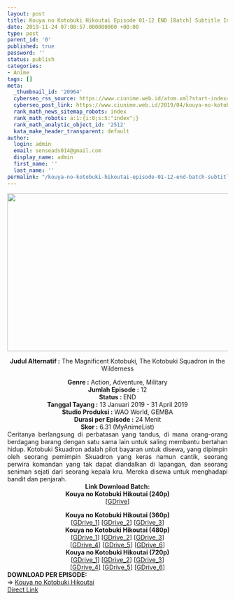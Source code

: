 ```yaml
---
layout: post
title: Kouya no Kotobuki Hikoutai Episode 01-12 END [Batch] Subtitle Indonesia
date: 2019-11-24 07:08:57.000000000 +00:00
type: post
parent_id: '0'
published: true
password: ''
status: publish
categories:
- Anime
tags: []
meta:
  _thumbnail_id: '20964'
  cyberseo_rss_source: https://www.ciunime.web.id/atom.xml?start-index=1651&max-results=150
  cyberseo_post_link: https://www.ciunime.web.id/2019/04/kouya-no-kotobuki-hikoutai-episode-01.html
  rank_math_news_sitemap_robots: index
  rank_math_robots: a:1:{i:0;s:5:"index";}
  rank_math_analytic_object_id: '2512'
  kata_make_header_transparent: default
author:
  login: admin
  email: senseads014@gmail.com
  display_name: admin
  first_name: ''
  last_name: ''
permalink: "/kouya-no-kotobuki-hikoutai-episode-01-12-end-batch-subtitle-indonesia/"
---
```

<div style="text-align: center;">
<div style="text-align: left;">
<div class="separator" style="clear: both; text-align: center;"><img border="0" data-original-height="720" data-original-width="1280" height="360" src="{{ site.baseurl }}/assets/2019/11/Kouya%2Bno%2BKotobuki%2BHikoutai.jpg" width="640" /></div>
<p></div>
<p><b>Judul</b><b><b> Alternatif</b> :</b> The Magnificent Kotobuki, The Kotobuki Squadron in the Wilderness</div>
<div style="text-align: center;"><b><b>Genre :</b></b> Action, Adventure, Military</div>
<div style="text-align: center;"><b>Jumlah Episode :</b> 12<br /><b>Status : </b>END<br /><b>Tanggal Tayang :</b> 13 Januari 2019 - 31 April 2019<br /><b>Studio Produksi :</b> WAO World, GEMBA<br /><b>Durasi per Episode :</b> 24 Menit</div>
<div style="text-align: center;"><b>Skor :</b> 6.31 (MyAnimeList)</div>
<div style="text-align: center;"></div>
<div style="text-align: justify;">Ceritanya berlangsung di perbatasan yang tandus, di mana orang-orang berdagang barang dengan satu sama lain untuk saling membantu bertahan hidup. Kotobuki Skuadron adalah pilot bayaran untuk disewa, yang dipimpin oleh seorang pemimpin Skuadron yang keras namun cantik, seorang perwira komandan yang tak dapat diandalkan di lapangan, dan seorang seniman sejati dari seorang kepala kru. Mereka disewa untuk menghadapi bandit dan penjarah.</div>
<div style="text-align: justify;"></div>
<div style="text-align: justify;"></div>
<div style="text-align: center;"><b>Link Download Batch:</b></div>
<div style="text-align: center;">
<div style="text-align: center;"><b>Kouya no Kotobuki Hikoutai (240p)</b></div>
<div style="text-align: center;">[<a href="https://drive.google.com/uc?id=1orD972b-NKNBNqUWGlo-2AuMOLfdIsPE" target="_blank" rel="noopener">GDrive</a>]</p>
</div>
</div>
<div style="text-align: center;"><b>Kouya no Kotobuki Hikoutai (360p)</b></div>
<div style="text-align: center;">[<a href="https://drive.google.com/uc?id=1AoWRbQhSfx2yzFd-B_Suw5D35ctIsBci" target="_blank" rel="noopener">GDrive_1</a>] [<a href="https://drive.google.com/uc?id=1kcKt3p_sRwMn4FFAG5vdPoGg6Vdy6iNs" target="_blank" rel="noopener">GDrive_2</a>] [<a href="https://drive.google.com/uc?id=1f4omRAfpTVSBeN5udEBg5AGAO1v1_BlD" target="_blank" rel="noopener">GDrive_3</a>]</div>
<div style="text-align: center;"></div>
<div style="text-align: center;"><b>Kouya no Kotobuki Hikoutai (480p)</b><br />[<a href="https://drive.google.com/uc?id=1MAeJhdx8RsRD72j587LcWUtT2k8gR1n4" target="_blank" rel="noopener">GDrive_1</a>] [<a href="https://drive.google.com/uc?id=1BQrxx5rnO8WytnUog3-V3b4URmJqNbAu" target="_blank" rel="noopener">GDrive_2</a>] [<a href="https://drive.google.com/uc?id=1Rk7TwX52r2n5TtAvVpRW0jf06aax_IdO" target="_blank" rel="noopener">GDrive_3</a>]<br />[<a href="https://drive.google.com/uc?id=1DqPTcBmfeXDClIUHs7DsVvEQJihDZY57" target="_blank" rel="noopener">GDrive_4</a>] [<a href="https://drive.google.com/uc?id=1c88OxGTqlodrqj9geaPf9J8u5r37FT2S" target="_blank" rel="noopener">GDrive_5</a>] [<a href="https://drive.google.com/uc?id=1ZoPsFkVynQ4ePzttvKogJWDJcRj7R4e4" target="_blank" rel="noopener">GDrive_6</a>]</div>
<div style="text-align: center;"><b>Kouya no Kotobuki Hikoutai (720p)</b><br />[<a href="https://drive.google.com/uc?id=19GDGYDWpQ014tr3bmuxJ7Eu-Z-IptDlf" target="_blank" rel="noopener">GDrive_1</a>] [<a href="https://drive.google.com/uc?id=133LK772aUSfihyeG5KFRjoxci1X7NsKt" target="_blank" rel="noopener">GDrive_2</a>] [<a href="https://drive.google.com/uc?id=1Tw-o-5CJ6aIfxKN7m8xuDqRfOXdfZ2b8" target="_blank" rel="noopener">GDrive_3</a>]<br />[<a href="https://drive.google.com/uc?id=1VfodQzRRgAuliivsoRDEueLYxmqcNRBv" target="_blank" rel="noopener">GDrive_4</a>] [<a href="https://drive.google.com/uc?id=1GT2mZV5yepHJLfbl5uEzKsdASSxr5EJQ" target="_blank" rel="noopener">GDrive_5</a>] [<a href="https://drive.google.com/uc?id=1LSf0JRkEFLXp7e6H7XvNO4pgOfijEaTm" target="_blank" rel="noopener">GDrive_6</a>]
<div style="text-align: left;"></div>
<div style="text-align: left;"></div>
<div style="text-align: left;"><b>DOWNLOAD PER EPISODE:</b></div>
<div style="text-align: left;">=&gt;&nbsp;<a href="https://www.ciunime.web.id/2019/02/kouya-no-kotobuki-hikouta-subtitle.html" target="_blank" rel="noopener">Kouya no Kotobuki Hikoutai</a></div>
<div style="text-align: left;"></div>
</div>
<link rel="stylesheet" href="https://cdnjs.cloudflare.com/ajax/libs/font-awesome/4.7.0/css/font-awesome.min.css" />
<div class="divbtn"> <a href="https://handymansurrender.com/fihup8buzv?key=94550f7ce39444073321dde3b8782f97" class="btn"><i class="fa fa-download"></i> Direct Link</a> </div>
